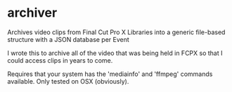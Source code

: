 # archiver
Archives video clips from Final Cut Pro X Libraries into a generic file-based structure with a JSON database per Event

I wrote this to archive all of the video that was being held in FCPX so that I could access clips in years to come.

Requires that your system has the 'mediainfo' and 'ffmpeg' commands available.  Only tested on OSX (obviously).
